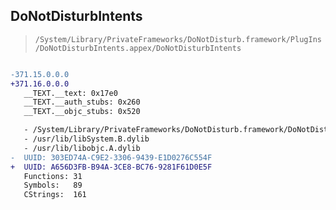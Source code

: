 ## DoNotDisturbIntents

> `/System/Library/PrivateFrameworks/DoNotDisturb.framework/PlugIns/DoNotDisturbIntents.appex/DoNotDisturbIntents`

```diff

-371.15.0.0.0
+371.16.0.0.0
   __TEXT.__text: 0x17e0
   __TEXT.__auth_stubs: 0x260
   __TEXT.__objc_stubs: 0x520

   - /System/Library/PrivateFrameworks/DoNotDisturb.framework/DoNotDisturb
   - /usr/lib/libSystem.B.dylib
   - /usr/lib/libobjc.A.dylib
-  UUID: 303ED74A-C9E2-3306-9439-E1D0276C554F
+  UUID: A656D3FB-B94A-3CE8-BC76-9281F61D0E5F
   Functions: 31
   Symbols:   89
   CStrings:  161

```
